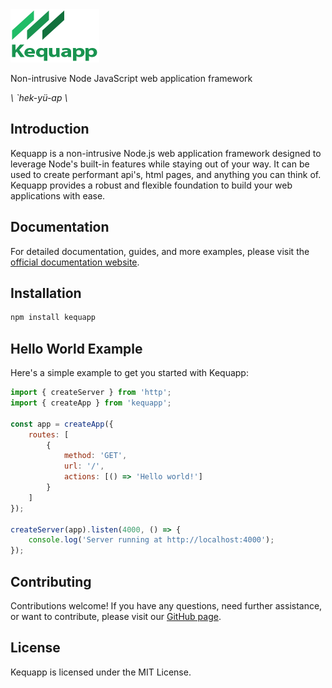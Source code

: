 <img alt="kequapp" src="https://github.com/Kequc/kequapp/blob/main/logo.png?raw=true" width="142" height="85" />

Non-intrusive Node JavaScript web application framework

*\ `hek-yü-ap \\*

## Introduction

Kequapp is a non-intrusive Node.js web application framework designed to leverage Node's built-in features while staying out of your way. It can be used to create performant api's, html pages, and anything you can think of. Kequapp provides a robust and flexible foundation to build your web applications with ease.

## Documentation

For detailed documentation, guides, and more examples, please visit the [official documentation website](https://kequapp.kequtech.com).

## Installation

```bash
npm install kequapp
```

## Hello World Example

Here's a simple example to get you started with Kequapp:

```javascript
import { createServer } from 'http';
import { createApp } from 'kequapp';

const app = createApp({
    routes: [
        {
            method: 'GET',
            url: '/',
            actions: [() => 'Hello world!']
        }
    ]
});

createServer(app).listen(4000, () => {
    console.log('Server running at http://localhost:4000');
});
```

## Contributing

Contributions welcome! If you have any questions, need further assistance, or want to contribute, please visit our [GitHub page](https://github.com/Kequc/kequapp).

## License

Kequapp is licensed under the MIT License.
